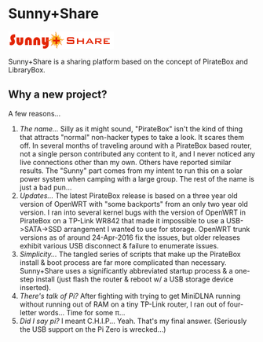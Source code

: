 # Sunny+Share

![Sunny+Share Logo](https://raw.githubusercontent.com/pendor/SunnyShare/master/www/logo.png)

Sunny+Share is a sharing platform based on the concept of PirateBox and LibraryBox.  

## Why a new project?

A few reasons...

1. *The name...*  Silly as it might sound, "PirateBox" isn't the kind of thing that attracts "normal" non-hacker types to take a look.  It scares them off.  In several months of traveling around with a PirateBox based router, not a single person contributed any content to it, and I never noticed any live connections other than my own.  Others have reported similar results.  The "Sunny" part comes from my intent to run this on a solar power system when camping with a large group.  The rest of the name is just a bad pun...
2. *Updates...*  The latest PirateBox release is based on a three year old version of OpenWRT with "some backports" from an only two year old version.  I ran into several kernel bugs with the version of OpenWRT in PirateBox on a TP-Link WR842 that made it impossible to use a USB->SATA->SSD arrangement I wanted to use for storage.  OpenWRT trunk versions as of around 24-Apr-2016 fix the issues, but older releases exhibit various USB disconnect & failure to enumerate issues.
3. *Simplicity...*  The tangled series of scripts that make up the PirateBox install & boot process are far more complicated than necessary.  Sunny+Share uses a significantly abbreviated startup process & a one-step install (just flash the router & reboot w/ a USB storage device inserted).
4. *There's talk of Pi?*  After fighting with trying to get MiniDLNA running without running out of RAM on a tiny TP-Link router, I ran out of four-letter words...  Time for some π...
5. *Did I say pi?*  I meant C.H.I.P...  Yeah.  That's my final answer.  (Seriously the USB support on the Pi Zero is wrecked...)

